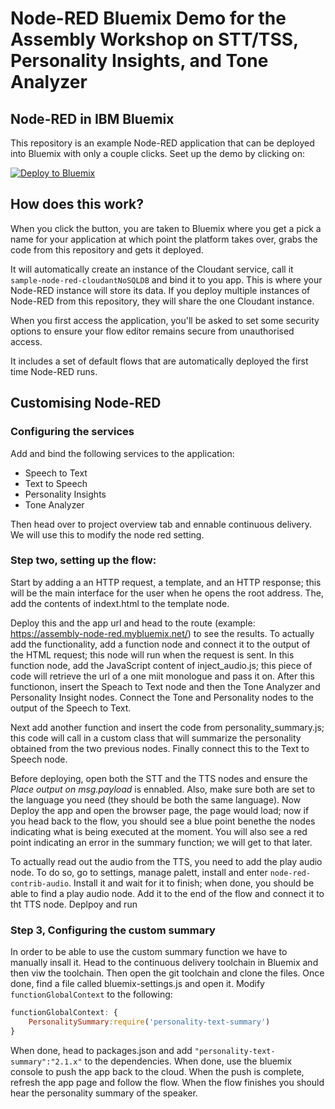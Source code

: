 Node-RED Bluemix Demo for the Assembly Workshop on STT/TSS, Personality Insights, and Tone Analyzer 
====================================

## Node-RED in IBM Bluemix

This repository is an example Node-RED application that can be deployed into
Bluemix with only a couple clicks. Seet up the demo by clicking on:

[![Deploy to Bluemix](https://bluemix.net/deploy/button.png)](https://bluemix.net/deploy?repository=https://github.com/ibmets/node-red-bluemix-starter.git)

## How does this work?

When you click the button, you are taken to Bluemix where you get a pick a name
for your application at which point the platform takes over, grabs the code from
this repository and gets it deployed.

It will automatically create an instance of the Cloudant service, call it
`sample-node-red-cloudantNoSQLDB` and bind it to you app. This is where your
Node-RED instance will store its data. If you deploy multiple instances of
Node-RED from this repository, they will share the one Cloudant instance.

When you first access the application, you'll be asked to set some security options
to ensure your flow editor remains secure from unauthorised access.

It includes a set of default flows that are automatically deployed the first time
Node-RED runs.

## Customising Node-RED
### Configuring the services
Add and bind the following services to the application:

  * Speech to Text
  * Text to Speech
  * Personality Insights
  * Tone Analyzer

Then head over to project overview tab and ennable continuous delivery. We will use this 
to modify the node red setting. 

### Step two, setting up the flow:

Start by adding a an HTTP request, a template, and an HTTP response; this will be 
the main interface for the user when he opens the root address. The, add the contents of 
indext.html to the template node.

Deploy this and the app url and head to the route (example: https://assembly-node-red.mybluemix.net/)
to see the results. To actually add the functionality, add a function node and connect it to the output
of the HTML request; this node will run when the request is sent. In this function node, add the JavaScript 
content of inject_audio.js; this piece of code will retrieve the url of a one miit monologue and pass it on.
After this functionon, insert the Speach to Text node and then the Tone Analyzer and Personality Insight nodes.
Connect the Tone and Personality nodes to the output of the Speech to Text.

Next add another function and insert the code from personality_summary.js; this code will call in a custom class
that will summarize the personality obtained from the two previous nodes. Finally connect this to the Text to Speech
node.

Before deploying, open both the STT and the TTS nodes and ensure the *Place output on msg.payload* is ennabled. Also,
make sure both are set to the language you need (they should be both the same language). Now Deploy the app and open 
the browser page, the page would load; now if you head back to the flow, you should see a blue point benethe the nodes
indicating what is being executed at the moment. You will also see a red point indicating an error in the summary
function; we will get to that later.

To actually read out the audio from the TTS, you need to add the play audio node. To do so, go to settings, 
manage palett, install and enter `node-red-contrib-audio`. Install it and wait for it to finish; when done, you should
be able to find a play audio node. Add it to the end of the flow and connect it to tht TTS node. Deplpoy and run

### Step 3, Configuring the custom summary

In order to be able to use the custom summary function we have to manually insall it. Head to the continuous 
delivery toolchain in Bluemix and then viw the toolchain. Then open the git toolchain and clone the files. Once done, 
find a file called bluemix-settings.js and open it. Modify `functionGlobalContext` to the following:
```javascript
functionGlobalContext: {
    PersonalitySummary:require('personality-text-summary')
}
```
When done, head to packages.json and add `"personality-text-summary":"2.1.x"` to the dependencies. When done, use 
the bluemix console to push the app back to the cloud. When the push is complete, refresh the app page and follow
the flow. When the flow finishes you should hear the personality summary of the speaker.

